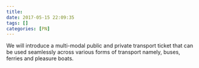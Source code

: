 ```yaml
---
title:
date: 2017-05-15 22:09:35
tags: []
categories: [PN]
---
```


We will introduce a multi-modal public and private transport ticket that can be used seamlessly across various forms of transport namely, buses, ferries and pleasure boats.
